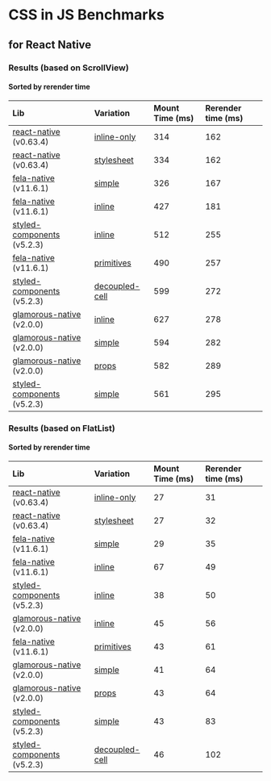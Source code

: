 # CSS in JS Benchmarks
## for React Native


### Results (based on ScrollView)

#### Sorted by rerender time

Lib | Variation | Mount Time (ms) | Rerender time (ms)
:--- | :--- | :--- | :---
[react-native](https://github.com/facebook/react-native) (v0.63.4) | [inline-only](src/components/benchmarks/react-native/inline-only/index.js) | 314 | 162
[react-native](https://github.com/facebook/react-native) (v0.63.4) | [stylesheet](src/components/benchmarks/react-native/stylesheet/index.js) | 334 | 162
[fela-native](https://github.com/rofrischmann/fela/tree/master/packages/fela-native) (v11.6.1) | [simple](src/components/benchmarks/fela/simple/index.js) | 326 | 167
[fela-native](https://github.com/rofrischmann/fela/tree/master/packages/fela-native) (v11.6.1) | [inline](src/components/benchmarks/fela/inline/index.js) | 427 | 181
[styled-components](https://github.com/styled-components/styled-components) (v5.2.3) | [inline](src/components/benchmarks/styled-components/inline/index.js) | 512 | 255
[fela-native](https://github.com/rofrischmann/fela/tree/master/packages/fela-native) (v11.6.1) | [primitives](src/components/benchmarks/fela/primitives/index.js) | 490 | 257
[styled-components](https://github.com/styled-components/styled-components) (v5.2.3) | [decoupled-cell](src/components/benchmarks/styled-components/decoupled-cell/index.js) | 599 | 272
[glamorous-native](https://github.com/robinpowered/glamorous-native) (v2.0.0) | [inline](src/components/benchmarks/glamorous/inline/index.js) | 627 | 278
[glamorous-native](https://github.com/robinpowered/glamorous-native) (v2.0.0) | [simple](src/components/benchmarks/glamorous/simple/index.js) | 594 | 282
[glamorous-native](https://github.com/robinpowered/glamorous-native) (v2.0.0) | [props](src/components/benchmarks/glamorous/props/index.js) | 582 | 289
[styled-components](https://github.com/styled-components/styled-components) (v5.2.3) | [simple](src/components/benchmarks/styled-components/simple/index.js) | 561 | 295

### Results (based on FlatList)

#### Sorted by rerender time

Lib | Variation | Mount Time (ms) | Rerender time (ms)
:--- | :--- | :--- | :---
[react-native](https://github.com/facebook/react-native) (v0.63.4) | [inline-only](src/components/benchmarks/react-native/inline-only/index.js) | 27 | 31
[react-native](https://github.com/facebook/react-native) (v0.63.4) | [stylesheet](src/components/benchmarks/react-native/stylesheet/index.js) | 27 | 32
[fela-native](https://github.com/rofrischmann/fela/tree/master/packages/fela-native) (v11.6.1) | [simple](src/components/benchmarks/fela/simple/index.js) | 29 | 35
[fela-native](https://github.com/rofrischmann/fela/tree/master/packages/fela-native) (v11.6.1) | [inline](src/components/benchmarks/fela/inline/index.js) | 67 | 49
[styled-components](https://github.com/styled-components/styled-components) (v5.2.3) | [inline](src/components/benchmarks/styled-components/inline/index.js) | 38 | 50
[glamorous-native](https://github.com/robinpowered/glamorous-native) (v2.0.0) | [inline](src/components/benchmarks/glamorous/inline/index.js) | 45 | 56
[fela-native](https://github.com/rofrischmann/fela/tree/master/packages/fela-native) (v11.6.1) | [primitives](src/components/benchmarks/fela/primitives/index.js) | 43 | 61
[glamorous-native](https://github.com/robinpowered/glamorous-native) (v2.0.0) | [simple](src/components/benchmarks/glamorous/simple/index.js) | 41 | 64
[glamorous-native](https://github.com/robinpowered/glamorous-native) (v2.0.0) | [props](src/components/benchmarks/glamorous/props/index.js) | 43 | 64
[styled-components](https://github.com/styled-components/styled-components) (v5.2.3) | [simple](src/components/benchmarks/styled-components/simple/index.js) | 43 | 83
[styled-components](https://github.com/styled-components/styled-components) (v5.2.3) | [decoupled-cell](src/components/benchmarks/styled-components/decoupled-cell/index.js) | 46 | 102
